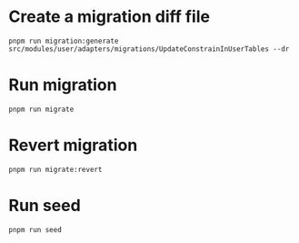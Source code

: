# Create a migration diff file

`pnpm run migration:generate src/modules/user/adapters/migrations/UpdateConstrainInUserTables --dr`

# Run migration

`pnpm run migrate`

# Revert migration

`pnpm run migrate:revert`

# Run seed

`pnpm run seed`
